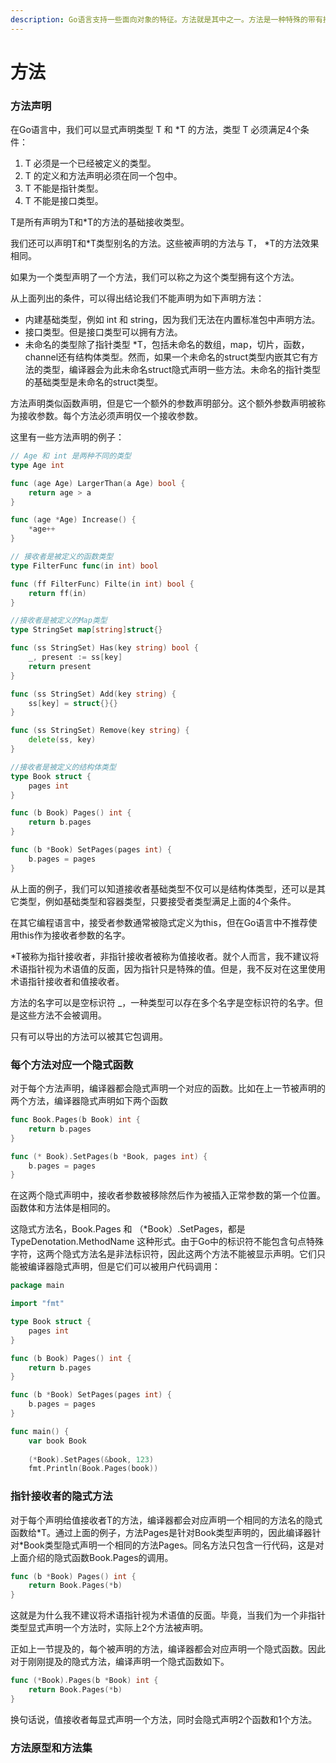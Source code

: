 ```yaml
---
description: Go语言支持一些面向对象的特征。方法就是其中之一。方法是一种特殊的带有接收参数的函数。这篇文章将介绍Go方法相关的概念。
---
```


# 方法

### 方法声明

在Go语言中，我们可以显式声明类型 T 和 \*T 的方法，类型 T 必须满足4个条件：

1. T 必须是一个已经被定义的类型。
2. T 的定义和方法声明必须在同一个包中。
3. T 不能是指针类型。
4. T 不能是接口类型。

T是所有声明为T和\*T的方法的基础接收类型。

我们还可以声明T和\*T类型别名的方法。这些被声明的方法与 T， \*T的方法效果相同。

如果为一个类型声明了一个方法，我们可以称之为这个类型拥有这个方法。

从上面列出的条件，可以得出结论我们不能声明为如下声明方法：

* 内建基础类型，例如 int 和 string，因为我们无法在内置标准包中声明方法。
* 接口类型。但是接口类型可以拥有方法。
* 未命名的类型除了指针类型 \*T，包括未命名的数组，map，切片，函数，channel还有结构体类型。然而，如果一个未命名的struct类型内嵌其它有方法的类型，编译器会为此未命名struct隐式声明一些方法。未命名的指针类型的基础类型是未命名的struct类型。

方法声明类似函数声明，但是它一个额外的参数声明部分。这个额外参数声明被称为接收参数。每个方法必须声明仅一个接收参数。

这里有一些方法声明的例子：

```go
// Age 和 int 是两种不同的类型
type Age int

func (age Age) LargerThan(a Age) bool {
    return age > a
}

func (age *Age) Increase() {
    *age++
}

// 接收者是被定义的函数类型
type FilterFunc func(in int) bool 

func (ff FilterFunc) Filte(in int) bool {
    return ff(in)
}

//接收者是被定义的Map类型
type StringSet map[string]struct{}

func (ss StringSet) Has(key string) bool {
    _, present := ss[key]
    return present
}

func (ss StringSet) Add(key string) {
    ss[key] = struct{}{}
}

func (ss StringSet) Remove(key string) {
    delete(ss, key)
}

//接收者是被定义的结构体类型
type Book struct {
    pages int
}

func (b Book) Pages() int {
    return b.pages
}

func (b *Book) SetPages(pages int) {
    b.pages = pages
}
```

从上面的例子，我们可以知道接收者基础类型不仅可以是结构体类型，还可以是其它类型，例如基础类型和容器类型，只要接受者类型满足上面的4个条件。

在其它编程语言中，接受者参数通常被隐式定义为this，但在Go语言中不推荐使用this作为接收者参数的名字。

\*T被称为指针接收者，非指针接收者被称为值接收者。就个人而言，我不建议将术语指针视为术语值的反面，因为指针只是特殊的值。但是，我不反对在这里使用术语指针接收者和值接收者。

方法的名字可以是空标识符 \_，一种类型可以存在多个名字是空标识符的名字。但是这些方法不会被调用。

只有可以导出的方法可以被其它包调用。

### 每个方法对应一个隐式函数

对于每个方法声明，编译器都会隐式声明一个对应的函数。比如在上一节被声明的两个方法，编译器隐式声明如下两个函数

```go
func Book.Pages(b Book) int {
    return b.pages
}

func (* Book).SetPages(b *Book, pages int) {
    b.pages = pages
}
```

在这两个隐式声明中，接收者参数被移除然后作为被插入正常参数的第一个位置。函数体和方法体是相同的。

这隐式方法名，Book.Pages 和 （\*Book）.SetPages，都是 TypeDenotation.MethodName 这种形式。由于Go中的标识符不能包含句点特殊字符，这两个隐式方法名是非法标识符，因此这两个方法不能被显示声明。它们只能被编译器隐式声明，但是它们可以被用户代码调用：

```go
package main

import "fmt"

type Book struct {
    pages int
}

func (b Book) Pages() int {
	return b.pages
}

func (b *Book) SetPages(pages int) {
	b.pages = pages
}

func main() {
	var book Book
	
	(*Book).SetPages(&book, 123)
	fmt.Println(Book.Pages(book))
```

### 指针接收者的隐式方法

对于每个声明给值接收者T的方法，编译器都会对应声明一个相同的方法名的隐式函数给\*T。通过上面的例子，方法Pages是针对Book类型声明的，因此编译器针对\*Book类型隐式声明一个相同的方法Pages。同名方法只包含一行代码，这是对上面介绍的隐式函数Book.Pages的调用。

```go
func (b *Book) Pages() int {
    return Book.Pages(*b)
}
```

这就是为什么我不建议将术语指针视为术语值的反面。毕竟，当我们为一个非指针类型显式声明一个方法时，实际上2个方法被声明。

正如上一节提及的，每个被声明的方法，编译器都会对应声明一个隐式函数。因此对于刚刚提及的隐式方法，编译声明一个隐式函数如下。

```go
func (*Book).Pages(b *Book) int {
    return Book.Pages(*b)
}
```

换句话说，值接收者每显式声明一个方法，同时会隐式声明2个函数和1个方法。

### 方法原型和方法集



